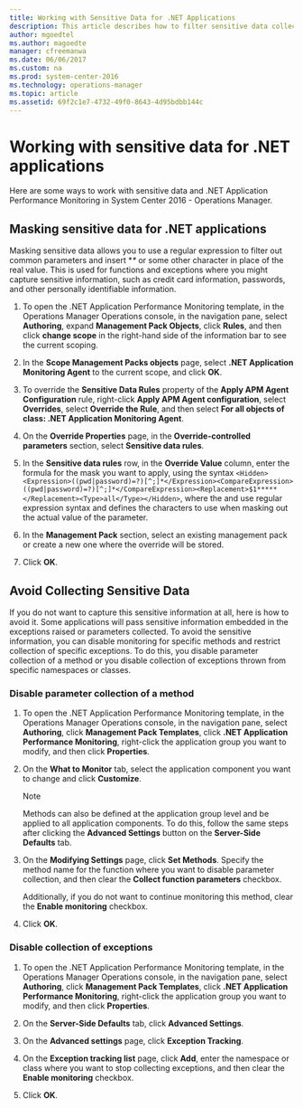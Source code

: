 ```yaml
---
title: Working with Sensitive Data for .NET Applications
description: This article describes how to filter sensitive data collected by Application Performance Monitoring.
author: mgoedtel
ms.author: magoedte
manager: cfreemanwa
ms.date: 06/06/2017
ms.custom: na
ms.prod: system-center-2016
ms.technology: operations-manager
ms.topic: article
ms.assetid: 69f2c1e7-4732-49f0-8643-4d95bdbb144c
---
```


# Working with sensitive data for .NET applications
Here are some ways to work with sensitive data and .NET Application Performance Monitoring in System Center 2016 - Operations Manager.  
  
## Masking sensitive data for .NET applications  
Masking sensitive data allows you to use a regular expression to filter out common parameters and insert **\** or some other character in place of the real value. This is used for functions and exceptions where you might capture sensitive information, such as credit card information, passwords, and other personally identifiable information.  
  
1.  To open the .NET Application Performance Monitoring template, in the Operations Manager Operations console, in the navigation pane, select **Authoring**, expand **Management Pack Objects**, click **Rules**, and then click **change scope** in the right-hand side of the information bar to see the current scoping.  
  
2.  In the **Scope Management Packs objects** page, select **.NET Application Monitoring Agent** to the current scope, and click **OK**.  
  
3.  To override the **Sensitive Data Rules** property of the **Apply APM Agent Configuration** rule, right-click **Apply APM Agent configuration**, select **Overrides**, select **Override the Rule**, and then select **For all objects of class: .NET Application Monitoring Agent**.  
  
4.  On the **Override Properties** page, in the **Override-controlled parameters** section, select **Sensitive data rules**.  
  
5.  In the **Sensitive data rules** row, in the **Override Value** column, enter the formula for the mask you want to apply, using the syntax `<Hidden><Expression>((pwd|password)=?)[^;]*</Expression><CompareExpression>((pwd|password)=?)[^;]*</CompareExpression><Replacement>$1*****</Replacement><Type>all</Type></Hidden>`, where the <Expression> and <CompareExpression> use regular expression syntax and <Replacement> defines the characters to use when masking out the actual value of the parameter.  
  
6.  In the **Management Pack** section, select an existing management pack or create a new one where the override will be stored.  
  
7.  Click **OK**.  
  
## Avoid Collecting Sensitive Data  
If you do not want to capture this sensitive information at all, here is how to avoid it. Some applications will pass sensitive information embedded in the exceptions raised or parameters collected. To avoid the sensitive information, you can disable monitoring for specific methods and restrict collection of specific exceptions. To do this, you disable parameter collection of a method or you disable collection of exceptions thrown from specific namespaces or classes.  
  
### Disable parameter collection of a method  
  
1.  To open the .NET Application Performance Monitoring template, in the Operations Manager Operations console, in the navigation pane, select **Authoring**, click **Management Pack Templates**, click **.NET Application Performance Monitoring**, right-click the application group you want to modify, and then click **Properties**.  
  
2.  On the **What to Monitor** tab, select the application component you want to change and click **Customize**.  
  
    > [!NOTE]  
    > Methods can also be defined at the application group level and be applied to all application components. To do this, follow the same steps after clicking the **Advanced Settings** button on the **Server-Side Defaults** tab.  
  
3.  On the **Modifying Settings** page, click **Set Methods**. Specify the method name for the function where you want to disable parameter collection, and then clear the **Collect function parameters** checkbox.  
  
    Additionally, if you do not want to continue monitoring this method, clear the **Enable monitoring** checkbox.  
  
4.  Click **OK**.  
  
### Disable collection of exceptions  
  
1.  To open the .NET Application Performance Monitoring template, in the Operations Manager Operations console, in the navigation pane, select **Authoring**, click **Management Pack Templates**, click **.NET Application Performance Monitoring**, right-click the application group you want to modify, and then click **Properties**.  
  
2.  On the **Server-Side Defaults** tab, click **Advanced Settings**.  
  
3.  On the **Advanced settings** page, click **Exception Tracking**.  
  
4.  On the **Exception tracking list** page, click **Add**, enter the namespace or class where you want to stop collecting exceptions, and then clear the **Enable monitoring** checkbox.  
  
5.  Click **OK**.  

  
